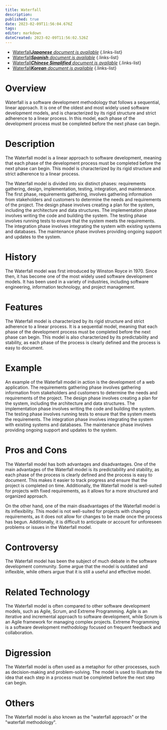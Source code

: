 ```yaml
---
title: Waterfall
description: 
published: true
date: 2023-02-09T11:56:04.676Z
tags: 
editor: markdown
dateCreated: 2023-02-09T11:56:02.526Z
---
```


- [Waterfall***Japanese** document is available*](/ja/Knowledge-base/Dictionary/waterfall)
{.links-list}
- [Waterfall***Spanish** document is available*](/es/Knowledge-base/Dictionary/waterfall)
{.links-list}
- [Waterfall***Chinese Simplified** document is available*](/zh/Knowledge-base/Dictionary/waterfall)
{.links-list}
- [Waterfall***Korean** document is available*](/ko/Knowledge-base/Dictionary/waterfall)
{.links-list}


# Overview
Waterfall is a software development methodology that follows a sequential, linear approach. It is one of the oldest and most widely used software development models, and is characterized by its rigid structure and strict adherence to a linear process. In this model, each phase of the development process must be completed before the next phase can begin.

# Description
The Waterfall model is a linear approach to software development, meaning that each phase of the development process must be completed before the next phase can begin. This model is characterized by its rigid structure and strict adherence to a linear process.

The Waterfall model is divided into six distinct phases: requirements gathering, design, implementation, testing, integration, and maintenance. The first phase, requirements gathering, involves gathering information from stakeholders and customers to determine the needs and requirements of the project. The design phase involves creating a plan for the system, including the architecture and data structures. The implementation phase involves writing the code and building the system. The testing phase involves running tests to ensure that the system meets the requirements. The integration phase involves integrating the system with existing systems and databases. The maintenance phase involves providing ongoing support and updates to the system.

# History
The Waterfall model was first introduced by Winston Royce in 1970. Since then, it has become one of the most widely used software development models. It has been used in a variety of industries, including software engineering, information technology, and project management.

# Features
The Waterfall model is characterized by its rigid structure and strict adherence to a linear process. It is a sequential model, meaning that each phase of the development process must be completed before the next phase can begin. This model is also characterized by its predictability and stability, as each phase of the process is clearly defined and the process is easy to document.

# Example
An example of the Waterfall model in action is the development of a web application. The requirements gathering phase involves gathering information from stakeholders and customers to determine the needs and requirements of the project. The design phase involves creating a plan for the system, including the architecture and data structures. The implementation phase involves writing the code and building the system. The testing phase involves running tests to ensure that the system meets the requirements. The integration phase involves integrating the system with existing systems and databases. The maintenance phase involves providing ongoing support and updates to the system.

# Pros and Cons
The Waterfall model has both advantages and disadvantages. One of the main advantages of the Waterfall model is its predictability and stability, as each phase of the process is clearly defined and the process is easy to document. This makes it easier to track progress and ensure that the project is completed on time. Additionally, the Waterfall model is well-suited for projects with fixed requirements, as it allows for a more structured and organized approach.

On the other hand, one of the main disadvantages of the Waterfall model is its inflexibility. This model is not well-suited for projects with changing requirements, as it does not allow for changes to be made once the process has begun. Additionally, it is difficult to anticipate or account for unforeseen problems or issues in the Waterfall model.

# Controversy
The Waterfall model has been the subject of much debate in the software development community. Some argue that the model is outdated and inflexible, while others argue that it is still a useful and effective model.

# Related Technology
The Waterfall model is often compared to other software development models, such as Agile, Scrum, and Extreme Programming. Agile is an iterative and incremental approach to software development, while Scrum is an Agile framework for managing complex projects. Extreme Programming is a software development methodology focused on frequent feedback and collaboration.

# Digression
The Waterfall model is often used as a metaphor for other processes, such as decision-making and problem-solving. The model is used to illustrate the idea that each step in a process must be completed before the next step can begin.

# Others
The Waterfall model is also known as the "waterfall approach" or the "waterfall methodology".